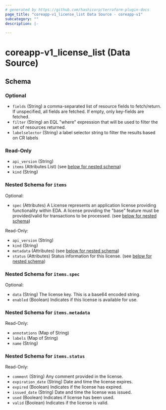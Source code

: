 ```yaml
---
# generated by https://github.com/hashicorp/terraform-plugin-docs
page_title: "coreapp-v1_license_list Data Source - coreapp-v1"
subcategory: ""
description: |-
  
---
```


# coreapp-v1_license_list (Data Source)





<!-- schema generated by tfplugindocs -->
## Schema

### Optional

- `fields` (String) a comma-separated list of resource fields to fetch/return.  If unspecified, all fields are fetched.  If empty, only key-fields are fetched.
- `filter` (String) an EQL "where" expression that will be used to filter the set of resources returned.
- `labelselector` (String) a label selector string to filter the results based on CR labels

### Read-Only

- `api_version` (String)
- `items` (Attributes List) (see [below for nested schema](#nestedatt--items))
- `kind` (String)

<a id="nestedatt--items"></a>
### Nested Schema for `items`

Optional:

- `spec` (Attributes) A License represents an application license providing functionality within EDA. A license providing the "base" feature must be provided/valid for transactions to be processed. (see [below for nested schema](#nestedatt--items--spec))

Read-Only:

- `api_version` (String)
- `kind` (String)
- `metadata` (Attributes) (see [below for nested schema](#nestedatt--items--metadata))
- `status` (Attributes) Status information for this license. (see [below for nested schema](#nestedatt--items--status))

<a id="nestedatt--items--spec"></a>
### Nested Schema for `items.spec`

Optional:

- `data` (String) The license key. This is a base64 encoded string.
- `enabled` (Boolean) Indicates if this license is available for use.


<a id="nestedatt--items--metadata"></a>
### Nested Schema for `items.metadata`

Read-Only:

- `annotations` (Map of String)
- `labels` (Map of String)
- `name` (String)


<a id="nestedatt--items--status"></a>
### Nested Schema for `items.status`

Read-Only:

- `comment` (String) Any comment provided in the license.
- `expiration_date` (String) Date and time the license expires.
- `expired` (Boolean) Indicates if the license has expired.
- `issued_date` (String) Date and time the license was issued.
- `used` (Boolean) Indicates if license has been used.
- `valid` (Boolean) Indicates if the license is valid.
